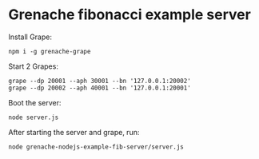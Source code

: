 # Grenache fibonacci example server

Install Grape:

```
npm i -g grenache-grape
```

Start 2 Grapes:

```
grape --dp 20001 --aph 30001 --bn '127.0.0.1:20002'
grape --dp 20002 --aph 40001 --bn '127.0.0.1:20001'
```

Boot the server:

```
node server.js
```


After starting the server and grape, run:

```
node grenache-nodejs-example-fib-server/server.js
```

